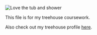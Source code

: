 ![Love the tub and shower](https://user-images.githubusercontent.com/69167413/94460225-08330300-017e-11eb-8af0-8ceba6d498a0.jpg)

This file is for my treehouse coursework.

Also check out my treehouse profile [here](https://www.linkedin.com/in/paulastiglich/).
